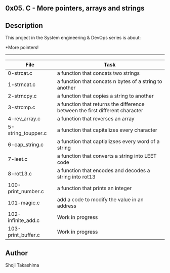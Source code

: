 0x05. C - More pointers, arrays and strings
---
## Description

This project in the System engineering & DevOps series is about:

*More pointers!

---
File|Task
---|---
0-strcat.c | a function that concats two strings
1-strncat.c | a function that concats n bytes of a string to another
2-strncpy.c | a function that copies a string to another
3-strcmp.c | a function that returns the difference between the first different character
4-rev_array.c | a function that reverses an array
5-string_toupper.c | a function that capitalizes every character
6-cap_string.c | a function that captializses every word of a string
7-leet.c | a function that converts a string into LEET code
8-rot13.c | a function that encodes and decodes a string into rot13
100-print_number.c | a function that prints an integer
101-magic.c | add a code to modify the value in an address
102-infinite_add.c | Work in progress
103-print_buffer.c | Work in progress

## Author
 Shoji Takashima
